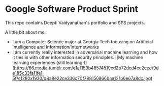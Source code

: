 # Google Software Product Sprint

This repo contains Deepti Vaidyanathan's portfolio and SPS projects. 

A little bit about me:
* I am a Computer Science major at Georgia Tech focusing on Artificial Intelligence and Information/Internetworks
* I am currently really interested in adversarial machine learning and how it ties in with other information security principles.
![My machine learning experiences (still learning!)]
(https://66.media.tumblr.com/a1af153b48574519cd2b72dcd4cc2cee/9de185c33fa11fe1-5f/s1280x1920/d8a8e22ce336c70f788156866baa121b6e67a8dc.jpg)

